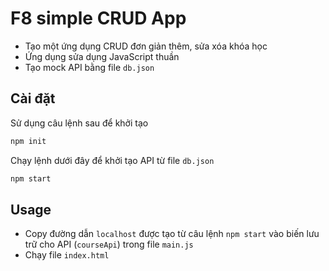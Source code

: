 # F8 simple CRUD App

* Tạo một ứng dụng CRUD đơn giản thêm, sửa xóa khóa học
* Ứng dụng sửa dụng JavaScript thuần
* Tạo mock API bằng file `db.json`

## Cài đặt

Sử dụng câu lệnh sau để khởi tạo

```bash
npm init
```

Chạy lệnh dưới đây để khởi tạo API từ file `db.json`

```bash
npm start
```


## Usage

* Copy đường dẫn `localhost` được tạo từ câu lệnh `npm start` vào biến lưu trữ cho API (`courseApi`) trong file `main.js`
* Chạy file `index.html`
